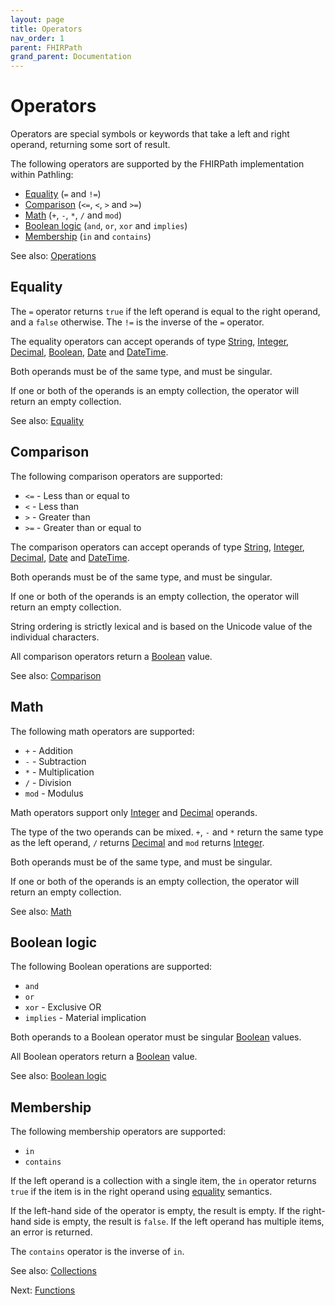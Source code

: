 ```yaml
---
layout: page
title: Operators
nav_order: 1
parent: FHIRPath
grand_parent: Documentation
---
```


# Operators

Operators are special symbols or keywords that take a left and right operand,
returning some sort of result.

The following operators are supported by the FHIRPath implementation within
Pathling:

- [Equality](#equality) (`=` and `!=`)
- [Comparison](#comparison) (`<=`, `<`, `>` and `>=`)
- [Math](#math) (`+`, `-`, `*`, `/` and `mod`)
- [Boolean logic](#boolean-logic) (`and`, `or`, `xor` and `implies`)
- [Membership](#membership) (`in` and `contains`)

See also: [Operations](https://hl7.org/fhirpath/#operations)

## Equality

The `=` operator returns `true` if the left operand is equal to the right
operand, and a `false` otherwise. The `!=` is the inverse of the `=` operator.

The equality operators can accept operands of type
[String](./data-types.html#string), [Integer](./data-types.html#integer),
[Decimal](./data-types.html#decimal), [Boolean](./data-types.html#boolean),
[Date](./data-types.html#date) and [DateTime](./data-types.html#datetime).

Both operands must be of the same type, and must be singular.

If one or both of the operands is an empty collection, the operator will return
an empty collection.

See also: [Equality](https://hl7.org/fhirpath/#equality)

## Comparison

The following comparison operators are supported:

- `<=` - Less than or equal to
- `<` - Less than
- `>` - Greater than
- `>=` - Greater than or equal to

The comparison operators can accept operands of type
[String](./data-types.html#string), [Integer](./data-types.html#integer),
[Decimal](./data-types.html#decimal), [Date](./data-types.html#date) and
[DateTime](./data-types.html#datetime).

Both operands must be of the same type, and must be singular.

If one or both of the operands is an empty collection, the operator will return
an empty collection.

String ordering is strictly lexical and is based on the Unicode value of the
individual characters.

All comparison operators return a [Boolean](./data-types.html#boolean) value.

See also: [Comparison](https://hl7.org/fhirpath/#comparison)

## Math

The following math operators are supported:

- `+` - Addition
- `-` - Subtraction
- `*` - Multiplication
- `/` - Division
- `mod` - Modulus

Math operators support only [Integer](./data-types.html#integer) and
[Decimal](./data-types.html#decimal) operands.

The type of the two operands can be mixed. `+`, `-` and `*` return the same type
as the left operand, `/` returns [Decimal](./data-types.html#decimal) and `mod`
returns [Integer](./data-types.html#integer).

Both operands must be of the same type, and must be singular.

If one or both of the operands is an empty collection, the operator will return
an empty collection.

See also: [Math](https://hl7.org/fhirpath/#math)

## Boolean logic

The following Boolean operations are supported:

- `and`
- `or`
- `xor` - Exclusive OR
- `implies` - Material implication

Both operands to a Boolean operator must be singular
[Boolean](./data-types.html#boolean) values.

All Boolean operators return a [Boolean](./data-types.html#boolean) value.

See also:
[Boolean logic](https://hl7.org/fhirpath/#boolean-logic)

## Membership

The following membership operators are supported:

- `in`
- `contains`

If the left operand is a collection with a single item, the `in` operator
returns `true` if the item is in the right operand using [equality](#equality)
semantics.

If the left-hand side of the operator is empty, the result is empty. If the
right-hand side is empty, the result is `false`. If the left operand has
multiple items, an error is returned.

The `contains` operator is the inverse of `in`.

See also:
[Collections](https://hl7.org/fhirpath/#collections-2)

Next: [Functions](./functions.html)

